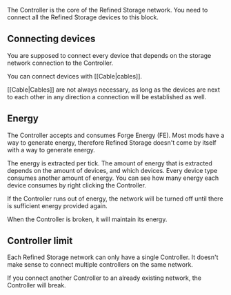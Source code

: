 The Controller is the core of the Refined Storage network. You need to connect all the Refined Storage devices to this block.

## Connecting devices
You are supposed to connect every device that depends on the storage network connection to the Controller.

You can connect devices with [[Cable|cables]].

[[Cable|Cables]] are not always necessary, as long as the devices are next to each other in any direction a connection will be established as well.

## Energy
The Controller accepts and consumes Forge Energy (FE). Most mods have a way to generate energy, therefore Refined Storage doesn't come by itself with a way to generate energy.

The energy is extracted per tick. The amount of energy that is extracted depends on the amount of devices, and which devices. Every device type consumes another amount of energy. You can see how many energy each device consumes by right clicking the Controller.

If the Controller runs out of energy, the network will be turned off until there is sufficient energy provided again.

When the Controller is broken, it will maintain its energy.

## Controller limit
Each Refined Storage network can only have a single Controller. It doesn't make sense to connect multiple controllers on the same network.

If you connect another Controller to an already existing network, the Controller will break.